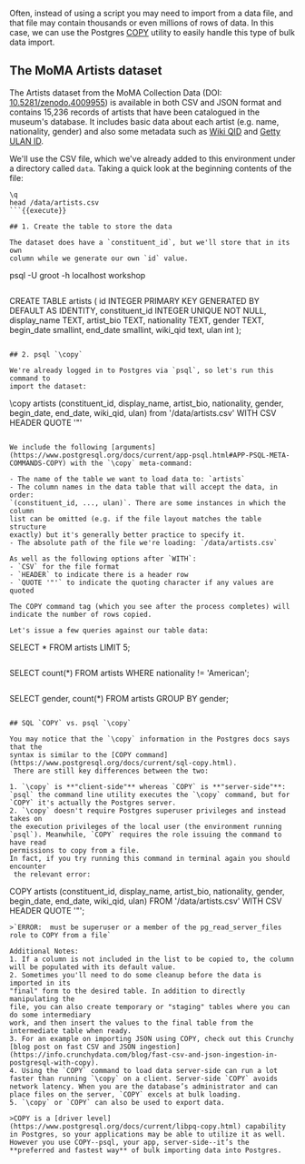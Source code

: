 Often, instead of using a script you may need to import from a 
data file, and that file may contain thousands or even millions of rows of 
data. In this case, we can use the Postgres [COPY](https://www.postgresql.org/docs/current/sql-copy.html) utility to easily handle this 
type of bulk data import.  

## The MoMA Artists dataset

The Artists dataset from the MoMA Collection Data (DOI: [10.5281/zenodo.4009955](http://dx.doi.org/10.5281/zenodo.4009955))
 is available in both CSV and JSON format and contains 15,236 records of artists that have 
 been catalogued in the museum's database. It includes basic data about each 
 artist (e.g. name, nationality, gender) and also some metadata such as [Wiki QID](https://en.wikipedia.org/wiki/Wikidata)
  and [Getty ULAN ID](https://www.getty.edu/research/tools/vocabularies/ulan/about.html).


We'll use the CSV file, which we've already added to this environment 
under a directory called `data`. Taking a quick look at the beginning contents of the file:

```
\q
head /data/artists.csv
```{{execute}}

## 1. Create the table to store the data

The dataset does have a `constituent_id`, but we'll store that in its own 
column while we generate our own `id` value.

```
psql -U groot -h localhost workshop
```{{execute}}
```
CREATE TABLE artists (
    id INTEGER PRIMARY KEY GENERATED BY DEFAULT AS IDENTITY,
    constituent_id INTEGER UNIQUE NOT NULL,
    display_name TEXT,
    artist_bio TEXT,
    nationality TEXT,
    gender TEXT,
    begin_date smallint,
    end_date smallint,
    wiki_qid text,
    ulan int
);
```{{execute}}

## 2. psql `\copy`

We're already logged in to Postgres via `psql`, so let's run this command to 
import the dataset:

```
\copy artists (constituent_id, display_name, artist_bio, nationality, gender, begin_date, end_date, wiki_qid, ulan) from '/data/artists.csv' WITH CSV HEADER QUOTE '"'
```{{execute}}

We include the following [arguments](https://www.postgresql.org/docs/current/app-psql.html#APP-PSQL-META-COMMANDS-COPY) with the `\copy` meta-command:

- The name of the table we want to load data to: `artists` 
- The column names in the data table that will accept the data, in order: 
`(constituent_id, ..., ulan)`. There are some instances in which the column 
list can be omitted (e.g. if the file layout matches the table structure 
exactly) but it's generally better practice to specify it.
- The absolute path of the file we're loading: `/data/artists.csv`  

As well as the following options after `WITH`:
- `CSV` for the file format
- `HEADER` to indicate there is a header row
- `QUOTE '"'` to indicate the quoting character if any values are quoted

The COPY command tag (which you see after the process completes) will indicate the number of rows copied.

Let's issue a few queries against our table data:

```
SELECT * FROM artists LIMIT 5;
```{{execute}}

```
SELECT count(*) FROM artists WHERE nationality != 'American';
```{{execute}}

```
SELECT gender, count(*) FROM artists GROUP BY gender;
```{{execute}}

## SQL `COPY` vs. psql `\copy` 

You may notice that the `\copy` information in the Postgres docs says that the 
syntax is similar to the [COPY command](https://www.postgresql.org/docs/current/sql-copy.html).
 There are still key differences between the two:

1. `\copy` is **"client-side"** whereas `COPY` is **"server-side"**: `psql` the command line utility executes the `\copy` command, but for `COPY` it's actually the Postgres server.
2. `\copy` doesn't require Postgres superuser privileges and instead takes on 
the execution privileges of the local user (the environment running 
`psql`). Meanwhile, `COPY` requires the role issuing the command to have read 
permissions to copy from a file.  
In fact, if you try running this command in terminal again you should encounter
 the relevant error:

```
COPY artists (constituent_id, display_name, artist_bio, nationality, gender, begin_date, end_date, wiki_qid, ulan) FROM '/data/artists.csv' WITH CSV HEADER QUOTE '"';
```{{execute}}
>`ERROR:  must be superuser or a member of the pg_read_server_files role to COPY from a file`

Additional Notes:  
1. If a column is not included in the list to be copied to, the column will be populated with its default value.
2. Sometimes you'll need to do some cleanup before the data is imported in its 
"final" form to the desired table. In addition to directly manipulating the 
file, you can also create temporary or "staging" tables where you can do some intermediary 
work, and then insert the values to the final table from the intermediate table when ready. 
3. For an example on importing JSON using COPY, check out this Crunchy [blog post on fast CSV and JSON ingestion](https://info.crunchydata.com/blog/fast-csv-and-json-ingestion-in-postgresql-with-copy).
4. Using the `COPY` command to load data server-side can run a lot faster than running `\copy` on a client. Server-side `COPY` avoids network latency. When you are the database’s administrator and can place files on the server, `COPY` excels at bulk loading.
5. `\copy` or `COPY` can also be used to export data.

>COPY is a [driver level](https://www.postgresql.org/docs/current/libpq-copy.html) capability in Postgres, so your applications may be able to utilize it as well. However you use COPY--psql, your app, server-side--it’s the **preferred and fastest way** of bulk importing data into Postgres.
